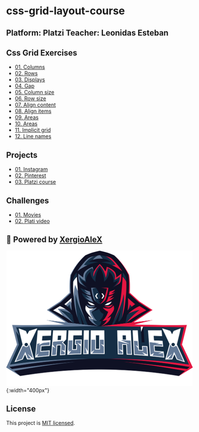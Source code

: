 # css-grid-layout-course

Platform: Platzi
Teacher: Leonidas Esteban
---


## Css Grid Exercises

* [01. Columns](css-grids/01.columns/index.html)
* [02. Rows](css-grids/02.rows/index.html)
* [03. Displays](css-grids/03.displays/index.html)
* [04. Gap](css-grids/04.gap/index.html)
* [05. Column size](css-grids/05.column-size/index.html)
* [06. Row size](css-grids/06.row-size/index.html)
* [07. Align content](css-grids/07.align-content/index.html)
* [08. Align items](css-grids/08.align-items/index.html)
* [09. Areas](css-grids/09.areas/index.html)
* [10. Areas](css-grids/10.areas/index.html)
* [11. Implicit grid](css-grids/11.implicit-grid/index.html)
* [12. Line names](css-grids/12.line-names/index.html)

## Projects

* [01. Instagram](projects/instagram/index.html)
* [02. Pinterest](projects/pinterest/index.html)
* [03. Platzi course](projects/plazi-course/index.html)

## Challenges

* [01. Movies](#)
* [02. Plati video](#)

## :electric_plug: Powered by [XergioAleX](https://www.xergioalex.com/)

![XergioAleX Logo](xergioalex.png){:width="400px"}

## License

This project is [MIT licensed](./LICENSE).
